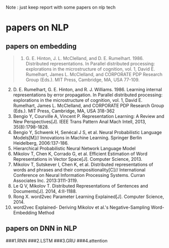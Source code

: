 Note : just keep report with some papers on nlp tech
# papers on NLP
## papers on embedding
>1. G. E. Hinton, J. L. McClelland, and D. E. Rumelhart. 1986. Distributed representations. In Parallel distributed processing: explorations in the microstructure of cognition, vol. 1, David E. Rumelhart, James L. McClelland, and CORPORATE PDP Research Group (Eds.). MIT Press, Cambridge, MA, USA 77-109.
2. D. E. Rumelhart, G. E. Hinton, and R. J. Williams. 1986. Learning internal representations by error propagation. In Parallel distributed processing: explorations in the microstructure of cognition, vol. 1, David E. Rumelhart, James L. McClelland, and CORPORATE PDP Research Group (Eds.). MIT Press, Cambridge, MA, USA 318-362
3. Bengio Y, Courville A, Vincent P. Representation Learning: A Review and New Perspectives[J]. IEEE Trans Pattern Anal Mach Intell, 2013, 35(8):1798-1828.
4. Bengio Y, Schwenk H, Senécal J S, et al. Neural Probabilistic Language Models[M]// Innovations in Machine Learning. Springer Berlin Heidelberg, 2006:137-186.
5. Hierarchical Probabilistic Neural Network Language Model
6. Mikolov T, Chen K, Corrado G, et al. Efficient Estimation of Word Representations in Vector Space[J]. Computer Science, 2013.
7. Mikolov T, Sutskever I, Chen K, et al. Distributed representations of words and phrases and their compositionality[C]// International Conference on Neural Information Processing Systems. Curran Associates Inc. 2013:3111-3119.
8. Le Q V, Mikolov T. Distributed Representations of Sentences and Documents[J]. 2014, 4:II-1188.
9. Rong X. word2vec Parameter Learning Explained[J]. Computer Science, 2014.
10. word2vec Explained- Deriving Mikolov et al.'s Negative-Sampling Word-Embedding Method
## papers on DNN in NLP
###1.RNN
###2.LSTM
###3.GRU
###4.attention
###
